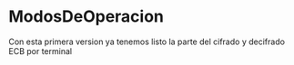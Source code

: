 # ModosDeOperacion

Con esta primera version ya tenemos listo la parte del cifrado y decifrado ECB por terminal
